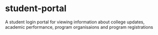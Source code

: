 # student-portal
A student login portal for viewing information about college updates, academic performance, program organisaions and program registrations
